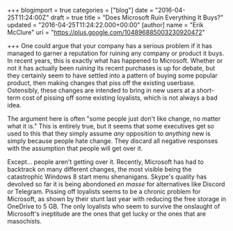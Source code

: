 +++
blogimport = true
categories = ["blog"]
date = "2016-04-25T11:24:00Z"
draft = true
title = "Does Microsoft Ruin Everything It Buys?"
updated = "2016-04-25T11:24:22.000+00:00"
[author]
name = "Erik McClure"
uri = "https://plus.google.com/104896885003230920472"

+++
One could argue that your company has a serious problem if it has managed to garner a reputation for ruining any company or product it buys. In recent years, this is exactly what has happened to Microsoft. Whether or not it has actually been *ruining* its recent purchases is up for debate, but they certainly seem to have settled into a pattern of buying some popular product, then making changes that piss off the existing userbase. Ostensibly, these changes are intended to bring in new users at a short-term cost of pissing off some existing loyalists, which is not always a bad idea.

The argument here is often "some people just don't like change, no matter what it is." This is entirely true, but it seems that some executives get so used to this that they simply assume *any* opposition to *anything* new is simply because people hate change. They discard all negative responses with the assumption that people will get over it.

Except... people aren't getting over it. Recently, Microsoft has had to backtrack on many different changes, the most visible being the catastrophic Windows 8 start menu shenanigans. Skype's quality has devolved so far it is being abondoned *en masse* for alternatives like Discord or Telegram. Pissing off loyalists seems to be a chronic problem for Microsoft, as shown by their stunt last year with reducing the free storage in OneDrive to 5 GB. The only loyalists who seem to survive the onslaught of Microsoft's ineptitude are the ones that get lucky or the ones that are masochists.
